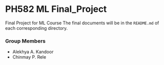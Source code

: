 # PH582 ML Final_Project

Final Project for ML Course
The final documents will be in the `README.md` of each corresponding directory.

### Group Members

- Alekhya A. Kandoor
- Chinmay P. Rele
